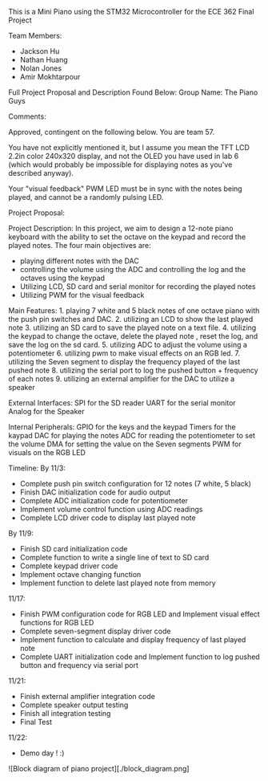 This is a Mini Piano using the STM32 Microcontroller for the ECE 362 Final Project

Team Members:
- Jackson Hu
- Nathan Huang
- Nolan Jones
- Amir Mokhtarpour


Full Project Proposal and Description Found Below:
Group Name: The Piano Guys


Comments:


Approved, contingent on the following below.  You are team 57.

You have not explicitly mentioned it, but I assume you mean the TFT LCD 2.2in color 240x320 display, and not the OLED you have used in lab 6 (which would probably be impossible for displaying notes as you've described anyway).

Your "visual feedback" PWM LED must be in sync with the notes being played, and cannot be a randomly pulsing LED.


Project Proposal:


Project Description: In this project, we aim to design a 12-note piano keyboard with the ability to set the octave on the keypad and record the played notes.
The four main objectives are:
- playing different notes with the DAC
- controlling the volume using the ADC and controlling the log and the octaves using the keypad
- Utilizing LCD, SD card and serial monitor for recording the played notes
- Utilizing PWM for the visual feedback


Main Features: 1. playing 7 white and 5 black notes of one octave piano with the push pin switches and DAC.
2. utilizing an LCD to show the last played note
3. utilizing an SD card to save the played note on a text file.
4. utilizing the keypad to change the octave, delete the played note , reset the log, and save the log on the sd card.
5. utilizing ADC to adjust the volume using a potentiometer
6. utilizing pwm to make visual effects on an RGB led.
7. utilizing the Seven segment to display the frequency played of the last pushed note
8. utilizing the serial port to log the pushed button + frequency of each notes
9. utilizing an external amplifier for the DAC to utilize a speaker



External Interfaces: SPI for the SD reader
UART for the serial monitor
Analog for the Speaker


Internal Peripherals: GPIO for the keys and the keypad
Timers for the kaypad
DAC for playing the notes
ADC for reading the potentiometer to set the volume
DMA for setting the value on the Seven segments
PWM for visuals on the RGB LED


Timeline: By 11/3:
- Complete push pin switch configuration for 12 notes (7 white, 5 black)
- Finish DAC initialization code for audio output
- Complete ADC initialization code for potentiometer
- Implement volume control function using ADC readings
- Complete LCD driver code to display last played note

By 11/9:
- Finish SD card initialization code
- Complete function to write a single line of text to SD card
- Complete keypad driver code
- Implement octave changing function
- Implement function to delete last played note from memory

11/17:
- Finish PWM configuration code for RGB LED and Implement visual effect functions for RGB LED
- Complete seven-segment display driver code
- Implement function to calculate and display frequency of last played note
- Complete UART initialization code and Implement function to log pushed button and frequency via serial port

11/21:
- Finish external amplifier integration code
- Complete speaker output testing
- Finish all integration testing
- Final Test

11/22:
- Demo day ! :)

![Block diagram of piano project][./block_diagram.png]
